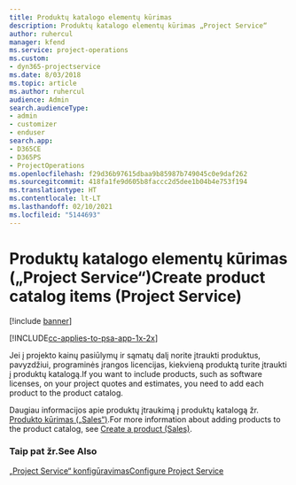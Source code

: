 ```yaml
---
title: Produktų katalogo elementų kūrimas
description: Produktų katalogo elementų kūrimas „Project Service“
author: ruhercul
manager: kfend
ms.service: project-operations
ms.custom:
- dyn365-projectservice
ms.date: 8/03/2018
ms.topic: article
ms.author: ruhercul
audience: Admin
search.audienceType:
- admin
- customizer
- enduser
search.app:
- D365CE
- D365PS
- ProjectOperations
ms.openlocfilehash: f29d36b97615dbaa9b85987b749045c0e9daf262
ms.sourcegitcommit: 418fa1fe9d605b8faccc2d5dee1b04b4e753f194
ms.translationtype: HT
ms.contentlocale: lt-LT
ms.lasthandoff: 02/10/2021
ms.locfileid: "5144693"
---
```

# <a name="create-product-catalog-items-project-service"></a><span data-ttu-id="ef79f-103">Produktų katalogo elementų kūrimas („Project Service“)</span><span class="sxs-lookup"><span data-stu-id="ef79f-103">Create product catalog items (Project Service)</span></span>

[!include [banner](../includes/psa-now-project-operations.md)]

[!INCLUDE[cc-applies-to-psa-app-1x-2x](../includes/cc-applies-to-psa-app-1x-2x.md)]

<span data-ttu-id="ef79f-104">Jei į projekto kainų pasiūlymų ir sąmatų dalį norite įtraukti produktus, pavyzdžiui, programinės įrangos licencijas, kiekvieną produktą turite įtraukti į produktų katalogą.</span><span class="sxs-lookup"><span data-stu-id="ef79f-104">If you want to include products, such as software licenses, on your project quotes and estimates, you need to add each product to the product catalog.</span></span>  
  
 <span data-ttu-id="ef79f-105">Daugiau informacijos apie produktų įtraukimą į produktų katalogą žr. [Produkto kūrimas („Sales“)](https://docs.microsoft.com/dynamics365/sales-enterprise/create-product-sales).</span><span class="sxs-lookup"><span data-stu-id="ef79f-105">For more information about adding products to the product catalog, see [Create a product (Sales)](https://docs.microsoft.com/dynamics365/sales-enterprise/create-product-sales).</span></span>  
  
### <a name="see-also"></a><span data-ttu-id="ef79f-106">Taip pat žr.</span><span class="sxs-lookup"><span data-stu-id="ef79f-106">See Also</span></span>  
 [<span data-ttu-id="ef79f-107">„Project Service“ konfigūravimas</span><span class="sxs-lookup"><span data-stu-id="ef79f-107">Configure Project Service</span></span>](../psa/configure.md)
